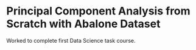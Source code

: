 # Principal Component Analysis from Scratch with Abalone Dataset
Worked to complete first Data Science task course.
